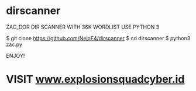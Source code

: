 # dirscanner
ZAC_DOR DIR SCANNER WITH 36K WORDLIST
USE PYTHON 3

$ git clone https://github.com/NeloF4/dirscanner
$ cd dirscanner
$ python3 zac.py

ENJOY!
# VISIT www.explosionsquadcyber.id
